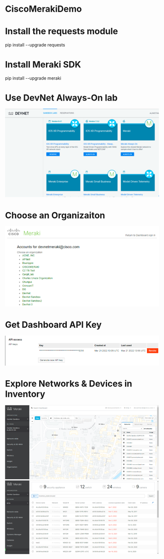 # CiscoMerakiDemo

# Install the requests module
pip install --upgrade requests

# Install Meraki SDK
pip install --upgrade meraki

# Use DevNet Always-On lab 
![Screenshot](https://github.com/alimo7amed93/CiscoMerakiDemo/blob/main/Picture1.png)

# Choose an Organizaiton 
![Screenshot](https://github.com/alimo7amed93/CiscoMerakiDemo/blob/main/Picture2.png)

# Get Dashboard API Key
![Screenshot](https://github.com/alimo7amed93/CiscoMerakiDemo/blob/main/Picture3.png)

# Explore Networks & Devices in Inventory
![Screenshot](https://github.com/alimo7amed93/CiscoMerakiDemo/blob/main/Picture5.png)
![Screenshot](https://github.com/alimo7amed93/CiscoMerakiDemo/blob/main/Picture4.png)
